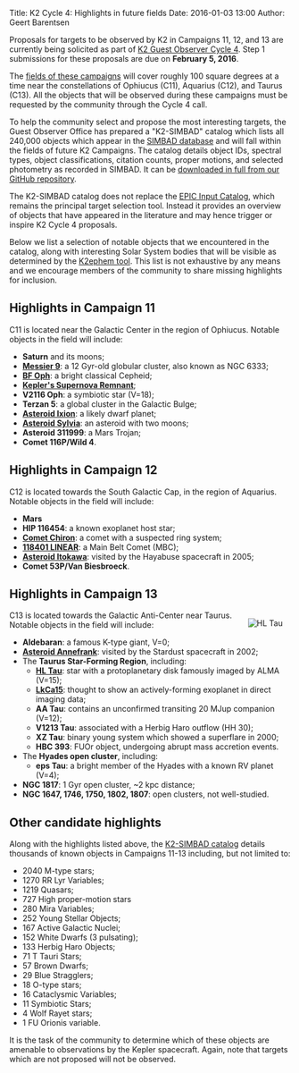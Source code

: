 Title: K2 Cycle 4: Highlights in future fields
Date: 2016-01-03 13:00
Author: Geert Barentsen

Proposals for targets to be observed by K2 in Campaigns 11, 12, and 13
are currently being solicited as part of [K2 Guest Observer Cycle 4](call-for-k2-go-cycle-4-proposals-for-campaigns-11-12-and-13.html).
Step 1 submissions for these proposals are due on **February 5, 2016**.

The [fields of these campaigns](k2-fields.html)
will cover roughly 100 square degrees at a time near the
constellations of Ophiucus (C11), Aquarius (C12), and Taurus (C13).
All the objects that will be observed during these campaigns must be
requested by the community through the Cycle 4 call.

To help the community select and propose the most interesting targets,
the Guest Observer Office has prepared a "K2-SIMBAD" catalog which lists all 240,000 objects which appear in the [SIMBAD database](http://simbad.u-strasbg.fr) and will fall within the fields of future K2 Campaigns.
The catalog details object IDs, spectral types, object classifications, citation counts, proper motions, and selected photometry as recorded in SIMBAD. It can be [downloaded in full from our GitHub repository](https://github.com/KeplerGO/K2FootprintFiles/tree/master/simbad).

The K2-SIMBAD catalog does not replace the [EPIC Input Catalog](https://archive.stsci.edu/k2/epic/search.php), which remains the principal target selection tool. Instead it provides an overview of objects that have appeared in the literature and may hence trigger or inspire K2 Cycle 4 proposals.

Below we list a selection of notable objects that we encountered in the  catalog, along with interesting Solar System bodies
that will be visible as determined by the [K2ephem tool](https://github.com/KeplerGO/K2ephem).  This list is not exhaustive by any means and we encourage members of the community to share missing highlights for inclusion.


## Highlights in Campaign 11

C11 is located near the Galactic Center in the region of Ophiucus.
Notable objects in the field will include:

* **Saturn** and its moons;
* **[Messier 9](https://en.wikipedia.org/wiki/Messier_9)**: a 12 Gyr-old globular cluster, also known as NGC 6333;
* **[BF Oph](http://simbad.u-strasbg.fr/simbad/sim-id?Ident=GCVS%20BF%20Oph)**: a bright classical Cepheid;
* **[Kepler's Supernova Remnant](https://en.wikipedia.org/wiki/Kepler%27s_Supernova)**;
* **V2116 Oph**: a symbiotic star (V=18);
* **Terzan 5**: a global cluster in the Galactic Bulge;
* **[Asteroid Ixion](https://en.wikipedia.org/wiki/28978_Ixion)**: a likely dwarf planet;
* **[Asteroid Sylvia](https://en.wikipedia.org/wiki/87_Sylvia)**: an asteroid with two moons;
* **Asteroid 311999**: a Mars Trojan;
* **Comet 116P/Wild 4**.


## Highlights in Campaign 12

C12 is located towards the South Galactic Cap, in the region of Aquarius.
Notable objects in the field will include:

* **Mars**
* **HIP 116454**: a known exoplanet host star;
* **[Comet Chiron](https://en.wikipedia.org/wiki/2060_Chiron)**: a comet with a suspected ring system;
* **[118401 LINEAR](https://en.wikipedia.org/wiki/118401_LINEAR)**: a Main Belt Comet (MBC);
* **[Asteroid Itokawa](https://en.wikipedia.org/wiki/25143_Itokawa)**: visited by the Hayabuse spacecraft in 2005;
* **Comet 53P/Van Biesbroeck**.


## Highlights in Campaign 13

<img src="https://upload.wikimedia.org/wikipedia/commons/thumb/9/9d/HL_Tau_protoplanetary_disk.jpg/225px-HL_Tau_protoplanetary_disk.jpg" alt="HL Tau" class="hidden-xs hidden-sm" style="float:right; padding:1em;">

C13 is located towards the Galactic Anti-Center near Taurus.
Notable objects in the field will include:

* **Aldebaran**: a famous K-type giant, V=0;
* **[Asteroid Annefrank](https://en.wikipedia.org/wiki/5535_Annefrank)**: visited by the Stardust spacecraft in 2002;
* The **Taurus Star-Forming Region**, including:
    - **[HL Tau](https://en.wikipedia.org/wiki/HL_Tauri)**: star with a protoplanetary disk famously imaged by ALMA (V=15);
    - **[LkCa15](https://en.wikipedia.org/wiki/LkCa_15_b)**: thought to show an actively-forming exoplanet in direct imaging data;
    - **AA Tau**: contains an unconfirmed transiting 20 MJup companion (V=12);
    - **V1213 Tau**: associated with a Herbig Haro outflow (HH 30);
    - **XZ Tau**: binary young system which showed a superflare in 2000;
    - **HBC 393**: FUOr object, undergoing abrupt mass accretion events.
* The **Hyades open cluster**, including:
    - **eps Tau**: a bright member of the Hyades with a known RV planet (V=4);
* **NGC 1817**: 1 Gyr open cluster, ~2 kpc distance;
* **NGC 1647, 1746, 1750, 1802, 1807**: open clusters, not well-studied.


## Other candidate highlights

Along with the highlights listed above, the [K2-SIMBAD catalog](https://github.com/KeplerGO/K2FootprintFiles/tree/master/simbad) details thousands of known
objects in Campaigns 11-13 including, but not limited to:

* 2040 M-type stars;
* 1270 RR Lyr Variables;
* 1219 Quasars;
* 727 High proper-motion stars
* 280 Mira Variables;
* 252 Young Stellar Objects;
* 167 Active Galactic Nuclei;
* 152 White Dwarfs (3 pulsating);
* 133 Herbig Haro Objects;
* 71 T Tauri Stars;
* 57 Brown Dwarfs;
* 29 Blue Stragglers;
* 18 O-type stars;
* 16 Cataclysmic Variables;
* 11 Symbiotic Stars;
* 4 Wolf Rayet stars;
* 1 FU Orionis variable.

It is the task of the community to determine which of these objects
are amenable to observations by the Kepler spacecraft.
Again, note that targets which are not proposed will not be observed.
